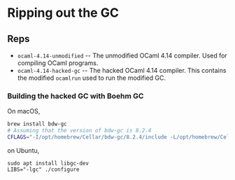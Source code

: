 # Ripping out the GC

## Reps

* `ocaml-4.14-unmodified` -- The unmodified OCaml 4.14 compiler. Used for
    compiling OCaml programs.
* `ocaml-4.14-hacked-gc` -- The hacked OCaml 4.14 compiler. This contains the
    modified `ocamlrun` used to run the modified GC.

### Building the hacked GC with Boehm GC

On macOS,

```bash
brew install bdw-gc
# Assuming that the version of bdw-gc is 8.2.4
CFLAGS="-I/opt/homebrew/Cellar/bdw-gc/8.2.4/include -L/opt/homebrew/Cellar/bdw-gc/8.2.4/lib/ -lgc" ./configure
```

on Ubuntu,
```
sudo apt install libgc-dev
LIBS="-lgc" ./configure
```
